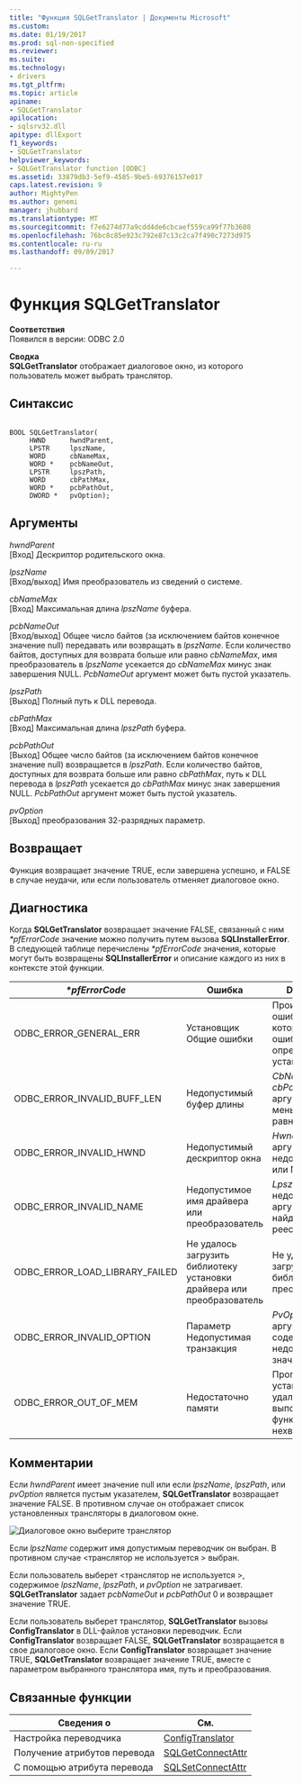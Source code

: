 ```yaml
---
title: "Функция SQLGetTranslator | Документы Microsoft"
ms.custom: 
ms.date: 01/19/2017
ms.prod: sql-non-specified
ms.reviewer: 
ms.suite: 
ms.technology:
- drivers
ms.tgt_pltfrm: 
ms.topic: article
apiname:
- SQLGetTranslator
apilocation:
- sqlsrv32.dll
apitype: dllExport
f1_keywords:
- SQLGetTranslator
helpviewer_keywords:
- SQLGetTranslator function [ODBC]
ms.assetid: 33879db3-5ef9-4585-9be5-69376157e017
caps.latest.revision: 9
author: MightyPen
ms.author: genemi
manager: jhubbard
ms.translationtype: MT
ms.sourcegitcommit: f7e6274d77a9cdd4de6cbcaef559ca99f77b3608
ms.openlocfilehash: 76bc8c85e923c792e87c13c2ca7f490c7273d975
ms.contentlocale: ru-ru
ms.lasthandoff: 09/09/2017

---
```

# <a name="sqlgettranslator-function"></a>Функция SQLGetTranslator
**Соответствия**  
 Появился в версии: ODBC 2.0  
  
 **Сводка**  
 **SQLGetTranslator** отображает диалоговое окно, из которого пользователь может выбрать транслятор.  
  
## <a name="syntax"></a>Синтаксис  
  
```  
  
BOOL SQLGetTranslator(  
     HWND      hwndParent,  
     LPSTR     lpszName,  
     WORD      cbNameMax,  
     WORD *    pcbNameOut,  
     LPSTR     lpszPath,  
     WORD      cbPathMax,  
     WORD *    pcbPathOut,  
     DWORD *   pvOption);  
```  
  
## <a name="arguments"></a>Аргументы  
 *hwndParent*  
 [Вход] Дескриптор родительского окна.  
  
 *lpszName*  
 [Вход/выход] Имя преобразователь из сведений о системе.  
  
 *cbNameMax*  
 [Вход] Максимальная длина *lpszName* буфера.  
  
 *pcbNameOut*  
 [Вход/выход] Общее число байтов (за исключением байтов конечное значение null) передавать или возвращать в *lpszName*. Если количество байтов, доступных для возврата больше или равно *cbNameMax*, имя преобразователь в *lpszName* усекается до *cbNameMax* минус знак завершения NULL. *PcbNameOut* аргумент может быть пустой указатель.  
  
 *lpszPath*  
 [Выход] Полный путь к DLL перевода.  
  
 *cbPathMax*  
 [Вход] Максимальная длина *lpszPath* буфера.  
  
 *pcbPathOut*  
 [Выход] Общее число байтов (за исключением байтов конечное значение null) возвращается в *lpszPath*. Если количество байтов, доступных для возврата больше или равно *cbPathMax*, путь к DLL перевода в *lpszPath* усекается до *cbPathMax* минус знак завершения NULL. *PcbPathOut* аргумент может быть пустой указатель.  
  
 *pvOption*  
 [Выход] преобразования 32-разрядных параметр.  
  
## <a name="returns"></a>Возвращает  
 Функция возвращает значение TRUE, если завершена успешно, и FALSE в случае неудачи, или если пользователь отменяет диалоговое окно.  
  
## <a name="diagnostics"></a>Диагностика  
 Когда **SQLGetTranslator** возвращает значение FALSE, связанный с ним  *\*pfErrorCode* значение можно получить путем вызова **SQLInstallerError**. В следующей таблице перечислены  *\*pfErrorCode* значения, которые могут быть возвращены **SQLInstallerError** и описание каждого из них в контексте этой функции.  
  
|*\*pfErrorCode*|Ошибка|Description|  
|---------------------|-----------|-----------------|  
|ODBC_ERROR_GENERAL_ERR|Установщик Общие ошибки|Произошла ошибка для которого нет ошибок определенного установщика.|  
|ODBC_ERROR_INVALID_BUFF_LEN|Недопустимый буфер длины|*CbNameMax* или *cbPathMax* аргумент был меньше или равно 0.|  
|ODBC_ERROR_INVALID_HWND|Недопустимый дескриптор окна|*HwndParent* аргумент имеет недопустимый или NULL.|  
|ODBC_ERROR_INVALID_NAME|Недопустимое имя драйвера или преобразователь|*LpszName* недопустимый аргумент. Он не найден в реестре.|  
|ODBC_ERROR_LOAD_LIBRARY_FAILED|Не удалось загрузить библиотеку установки драйвера или преобразователь|Не удается загрузить библиотеку преобразователя.|  
|ODBC_ERROR_INVALID_OPTION|Параметр Недопустимая транзакция|*PvOption* аргумент содержит недопустимое значение.|  
|ODBC_ERROR_OUT_OF_MEM|Недостаточно памяти|Программе установки не удалось выполнить функцию из-за нехватки памяти.|  
  
## <a name="comments"></a>Комментарии  
 Если *hwndParent* имеет значение null или если *lpszName*, *lpszPath*, или *pvOption* является пустым указателем, **SQLGetTranslator** возвращает значение FALSE. В противном случае он отображает список установленных трансляторы в диалоговом окне.  
  
 ![Диалоговое окно выберите транслятор](../../../odbc/reference/syntax/media/ch23j.gif "CH23J")  
  
 Если *lpszName* содержит имя допустимым переводчик он выбран. В противном случае \<транслятор не используется > выбран.  
  
 Если пользователь выберет \<транслятор не используется >, содержимое *lpszName*, *lpszPath*, и *pvOption* не затрагивает. **SQLGetTranslator** задает *pcbNameOut* и *pcbPathOut* 0 и возвращает значение TRUE.  
  
 Если пользователь выберет транслятор, **SQLGetTranslator** вызовы **ConfigTranslator** в DLL-файлов установки переводчик. Если **ConfigTranslator** возвращает FALSE, **SQLGetTranslator** возвращается в свое диалоговое окно. Если **ConfigTranslator** возвращает значение TRUE, **SQLGetTranslator** возвращает значение TRUE, вместе с параметром выбранного транслятора имя, путь и преобразования.  
  
## <a name="related-functions"></a>Связанные функции  
  
|Сведения о|См.|  
|---------------------------|---------|  
|Настройка переводчика|[ConfigTranslator](../../../odbc/reference/syntax/configtranslator-function.md)|  
|Получение атрибутов перевода|[SQLGetConnectAttr](../../../odbc/reference/syntax/sqlgetconnectattr-function.md)|  
|С помощью атрибута перевода|[SQLSetConnectAttr](../../../odbc/reference/syntax/sqlsetconnectattr-function.md)|
